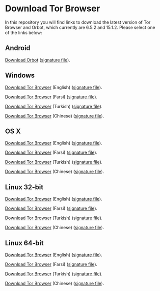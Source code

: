 # Download Tor Browser

In this repository you will find links to download the latest version of
Tor Browser and Orbot, which currently are 6.5.2 and 15.1.2. Please select one of the links below:

## Android
[Download Orbot](https://github.com/TheTorProject/gettorbrowser/releases/download/v15.1.2/Orbot-v15.1.2.apk) ([signature file](https://github.com/TheTorProject/gettorbrowser/releases/download/v15.1.2/Orbot-v15.1.2.apk.asc)).

## Windows
[Download Tor Browser](https://github.com/TheTorProject/gettorbrowser/releases/download/v6.5.2/torbrowser-install-6.5.2_en-US.exe) (English) ([signature file](https://github.com/TheTorProject/gettorbrowser/releases/download/v6.5.2/torbrowser-install-6.5.2_en-US.exe.asc)).

[Download Tor Browser](https://github.com/TheTorProject/gettorbrowser/releases/download/v6.5.2/torbrowser-install-6.5.2_fa.exe) (Farsi) ([signature file](https://github.com/TheTorProject/gettorbrowser/releases/download/v6.5.2/torbrowser-install-6.5.2_fa.exe.asc)).

[Download Tor Browser](https://github.com/TheTorProject/gettorbrowser/releases/download/v6.5.2/torbrowser-install-6.5.2_tr.exe) (Turkish) ([signature file](https://github.com/TheTorProject/gettorbrowser/releases/download/v6.5.2/torbrowser-install-6.5.2_tr.exe.asc)).

[Download Tor Browser](https://github.com/TheTorProject/gettorbrowser/releases/download/v6.5.2/torbrowser-install-6.5.2_zh-CN.exe) (Chinese) ([signature file](https://github.com/TheTorProject/gettorbrowser/releases/download/v6.5.2/torbrowser-install-6.5.2_zh-CN.exe.asc)).

## OS X
[Download Tor Browser](https://github.com/TheTorProject/gettorbrowser/releases/download/v6.5.2/TorBrowser-6.5.2-osx64_en-US.dmg) (English) ([signature file](https://github.com/TheTorProject/gettorbrowser/releases/download/v6.5.2/TorBrowser-6.5.2-osx64_en-US.dmg.asc)).

[Download Tor Browser](https://github.com/TheTorProject/gettorbrowser/releases/download/v6.5.2/TorBrowser-6.5.2-osx64_fa.dmg) (Farsi) ([signature file](https://github.com/TheTorProject/gettorbrowser/releases/download/v6.5.2/TorBrowser-6.5.2-osx64_fa.dmg.asc)).

[Download Tor Browser](https://github.com/TheTorProject/gettorbrowser/releases/download/v6.5.2/TorBrowser-6.5.2-osx64_tr.dmg) (Turkish) ([signature file](https://github.com/TheTorProject/gettorbrowser/releases/download/v6.5.2/TorBrowser-6.5.2-osx64_tr.dmg.asc)).

[Download Tor Browser](https://github.com/TheTorProject/gettorbrowser/releases/download/v6.5.2/TorBrowser-6.5.2-osx64_zh-CN.dmg) (Chinese) ([signature file](https://github.com/TheTorProject/gettorbrowser/releases/download/v6.5.2/TorBrowser-6.5.2-osx64_zh-CN.dmg.asc)).

## Linux 32-bit
[Download Tor Browser](https://github.com/TheTorProject/gettorbrowser/releases/download/v6.5.2/tor-browser-linux32-6.5.2_en-US.tar.xz) (English) ([signature file](https://github.com/TheTorProject/gettorbrowser/releases/download/v6.5.2/tor-browser-linux32-6.5.2_en-US.tar.xz.asc)).

[Download Tor Browser](https://github.com/TheTorProject/gettorbrowser/releases/download/v6.5.2/tor-browser-linux32-6.5.2_fa.tar.xz) (Farsi) ([signature file](https://github.com/TheTorProject/gettorbrowser/releases/download/v6.5.2/tor-browser-linux32-6.5.2_fa.tar.xz.asc)).

[Download Tor Browser](https://github.com/TheTorProject/gettorbrowser/releases/download/v6.5.2/tor-browser-linux32-6.5.2_tr.tar.xz) (Turkish) ([signature file](https://github.com/TheTorProject/gettorbrowser/releases/download/v6.5.2/tor-browser-linux32-6.5.2_tr.tar.xz.asc)).

[Download Tor Browser](https://github.com/TheTorProject/gettorbrowser/releases/download/v6.5.2/tor-browser-linux32-6.5.2_zh-CN.tar.xz) (Chinese) ([signature file](https://github.com/TheTorProject/gettorbrowser/releases/download/v6.5.2/tor-browser-linux32-6.5.2_zh-CN.tar.xz.asc)).

## Linux 64-bit
[Download Tor Browser](
https://github.com/TheTorProject/gettorbrowser/releases/download/v6.5.2/tor-browser-linux64-6.5.2_en-US.tar.xz) (English) ([signature file](https://github.com/TheTorProject/gettorbrowser/releases/download/v6.5.2/tor-browser-linux64-6.5.2_en-US.tar.xz.asc)).

[Download Tor Browser](
https://github.com/TheTorProject/gettorbrowser/releases/download/v6.5.2/tor-browser-linux64-6.5.2_fa.tar.xz) (Farsi) ([signature file](https://github.com/TheTorProject/gettorbrowser/releases/download/v6.5.2/tor-browser-linux64-6.5.2_fa.tar.xz.asc)).

[Download Tor Browser](
https://github.com/TheTorProject/gettorbrowser/releases/download/v6.5.2/tor-browser-linux64-6.5.2_tr.tar.xz) (Turkish) ([signature file](https://github.com/TheTorProject/gettorbrowser/releases/download/v6.5.2/tor-browser-linux64-6.5.2_tr.tar.xz.asc)).

[Download Tor Browser](
https://github.com/TheTorProject/gettorbrowser/releases/download/v6.5.2/tor-browser-linux64-6.5.2_zh-CN.tar.xz) (Chinese) ([signature file](https://github.com/TheTorProject/gettorbrowser/releases/download/v6.5.2/tor-browser-linux64-6.5.2_zh-CN.tar.xz.asc)).

